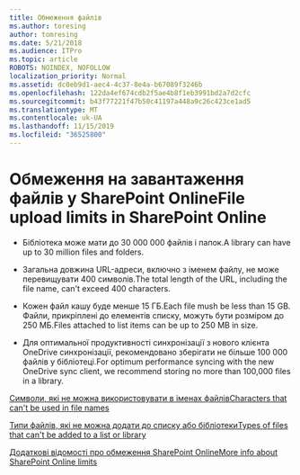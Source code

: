 ```yaml
---
title: Обмеження файлів
ms.author: toresing
author: tomresing
ms.date: 5/21/2018
ms.audience: ITPro
ms.topic: article
ROBOTS: NOINDEX, NOFOLLOW
localization_priority: Normal
ms.assetid: dc0eb9d1-aec4-4c37-8e4a-b67089f3246b
ms.openlocfilehash: 122da4ef674cdb2f5ae4b8f1eb3991bd2a7d2cfc
ms.sourcegitcommit: b43f77221f47b50c41197a448a9c26c423ce1ad5
ms.translationtype: MT
ms.contentlocale: uk-UA
ms.lasthandoff: 11/15/2019
ms.locfileid: "36525800"
---
```

# <a name="file-upload-limits-in-sharepoint-online"></a><span data-ttu-id="f2ec2-102">Обмеження на завантаження файлів у SharePoint Online</span><span class="sxs-lookup"><span data-stu-id="f2ec2-102">File upload limits in SharePoint Online</span></span>

- <span data-ttu-id="f2ec2-103">Бібліотека може мати до 30 000 000 файлів і папок.</span><span class="sxs-lookup"><span data-stu-id="f2ec2-103">A library can have up to 30 million files and folders.</span></span>
    
- <span data-ttu-id="f2ec2-104">Загальна довжина URL-адреси, включно з іменем файлу, не може перевищувати 400 символів.</span><span class="sxs-lookup"><span data-stu-id="f2ec2-104">The total length of the URL, including the file name, can't exceed 400 characters.</span></span>
    
- <span data-ttu-id="f2ec2-105">Кожен файл кашу буде менше 15 ГБ.</span><span class="sxs-lookup"><span data-stu-id="f2ec2-105">Each file mush be less than 15 GB.</span></span> <span data-ttu-id="f2ec2-106">Файли, прикріплені до елементів списку, можуть бути розміром до 250 МБ.</span><span class="sxs-lookup"><span data-stu-id="f2ec2-106">Files attached to list items can be up to 250 MB in size.</span></span>
    
- <span data-ttu-id="f2ec2-107">Для оптимальної продуктивності синхронізації з нового клієнта OneDrive синхронізації, рекомендовано зберігати не більше 100 000 файлів у бібліотеці.</span><span class="sxs-lookup"><span data-stu-id="f2ec2-107">For optimum performance syncing with the new OneDrive sync client, we recommend storing no more than 100,000 files in a library.</span></span> 
    
[<span data-ttu-id="f2ec2-108">Символи, які не можна використовувати в іменах файлів</span><span class="sxs-lookup"><span data-stu-id="f2ec2-108">Characters that can't be used in file names</span></span>](https://go.microsoft.com/fwlink/?linkid=866430)
  
[<span data-ttu-id="f2ec2-109">Типи файлів, які не можна додати до списку або бібліотеки</span><span class="sxs-lookup"><span data-stu-id="f2ec2-109">Types of files that can't be added to a list or library</span></span>](https://go.microsoft.com/fwlink/?linkid=273757)
  
[<span data-ttu-id="f2ec2-110">Додаткові відомості про обмеження SharePoint Online</span><span class="sxs-lookup"><span data-stu-id="f2ec2-110">More info about SharePoint Online limits</span></span>](https://go.microsoft.com/fwlink/?linkid=271273)
  

